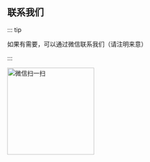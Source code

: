 ## 联系我们

::: tip

如果有需要，可以通过微信联系我们（请注明来意）

:::

<img src="https://inews.gtimg.com/newsapp_ls/0/13205972568/0" alt="微信扫一扫" style="width:200px;"/>
